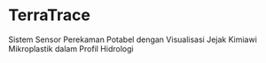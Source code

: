 # TerraTrace
Sistem Sensor Perekaman Potabel dengan Visualisasi Jejak Kimiawi Mikroplastik dalam Profil Hidrologi
